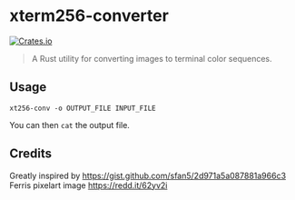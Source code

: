 
# xterm256-converter 
[![Crates.io](https://img.shields.io/crates/v/xterm256-converter.svg)](https://crates.io/crates/xterm256_converter)


> A Rust utility for converting images to terminal color sequences.

## Usage

```shell
xt256-conv -o OUTPUT_FILE INPUT_FILE
```

You can then `cat` the output file.

## Credits

Greatly inspired by https://gist.github.com/sfan5/2d971a5a087881a966c3  
Ferris pixelart image https://redd.it/62yv2i

